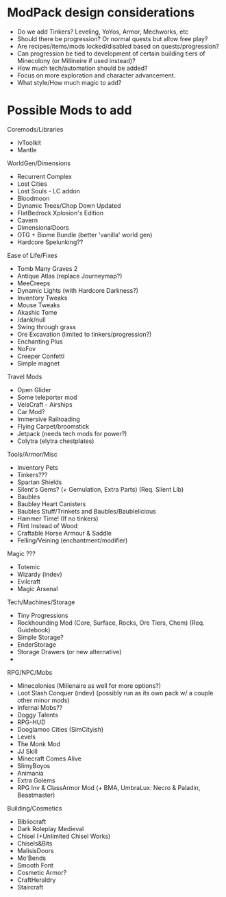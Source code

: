 ModPack design considerations
=============================
+ Do we add Tinkers? Leveling, YoYos, Armor, Mechworks, etc
+ Should there be progression? Or normal quests but allow free play?
+ Are recipes/items/mods locked/disabled based on quests/progression?
+ Can progression be tied to development of certain building tiers of Minecolony (or Millineire if used instead)?
+ How much tech/automation should be added?
+ Focus on more exploration and character advancement.
+ What style/How much magic to add?


Possible Mods to add
=======================
Coremods/Libraries
- IvToolkit
- Mantle


WorldGen/Dimensions
- Recurrent Complex
- Lost Cities
- Lost Souls - LC addon
- Bloodmoon
- Dynamic Trees/Chop Down Updated
- FlatBedrock Xplosion's Edition
- Cavern
- DimensionalDoors
- OTG + Biome Bundle (better 'vanilla' world gen)
- Hardcore Spelunking??


Ease of Life/Fixes
- Tomb Many Graves 2
- Antique Atlas (replace Journeymap?)
- MeeCreeps
- Dynamic Lights (with Hardcore Darkness?)
- Inventory Tweaks
- Mouse Tweaks
- Akashic Tome
- /dank/null
- Swing through grass
- Ore Excavation (limited to tinkers/progression?)
- Enchanting Plus
- NoFov
- Creeper Confetti
- Simple magnet

Travel Mods
- Open Glider
- Some teleporter mod
- VeisCraft - Airships
- Car Mod?
- Immersive Railroading
- Flying Carpet/broomstick
- Jetpack (needs tech mods for power?)
- Colytra (elytra chestplates)


Tools/Armor/Misc
- Inventory Pets
- Tinkers???
- Spartan Shields
- Silent's Gems? (+ Gemulation, Extra Parts) (Req. Silent Lib)
- Baubles
- Baubley Heart Canisters
- Baubles Stuff/Trinkets and Baubles/Baublelicious
- Hammer Time! (If no tinkers)
- Flint Instead of Wood
- Craftable Horse Armour & Saddle
- Felling/Veining (enchantment/modifier)


Magic ???
- Totemic
- Wizardy (indev)
- Evilcraft
- Magic Arsenal


Tech/Machines/Storage
- Tiny Progressions
- Rockhounding Mod (Core, Surface, Rocks, Ore Tiers, Chem) (Req. Guidebook)
- Simple Storage?
- EnderStorage
- Storage Drawers (or new alternative)
- 


RPG/NPC/Mobs
- Minecolonies (Millenaire as well for more options?)
- Loot Slash Conquer (indev) (possibly run as its own pack w/ a couple other minor mods)
- Infernal Mobs??
- Doggy Talents
- RPG-HUD
- Dooglamoo Cities (SimCityish)
- Levels
- The Monk Mod
- JJ Skill
- Minecraft Comes Alive
- SlimyBoyos
- Animania
- Extra Golems
- RPG Inv & ClassArmor Mod (+ BMA, UmbraLux: Necro & Paladin, Beastmaster)


Building/Cosmetics
- Bibliocraft
- Dark Roleplay Medieval
- Chisel (+Unlimited Chisel Works)
- Chisels&Bits
- MalisisDoors
- Mo'Bends
- Smooth Font
- Cosmetic Armor?
- CraftHeraldry
- Staircraft
